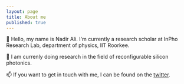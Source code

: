```yaml
---
layout: page
title: About me
published: true
---
```

:wave: Hello, my name is Nadir Ali. I'm currently a research scholar at InPho Research Lab, department of physics, IIT Roorkee. 

:high_brightness: I am currenly doing research in the field of reconfigurable silicon photonics. 

:mailbox: If you want to get in touch with me, I can be found on the [twitter](https://twitter.com/iam_nadirali).
